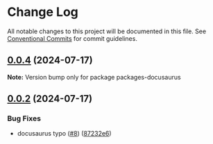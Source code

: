 # Change Log

All notable changes to this project will be documented in this file.
See [Conventional Commits](https://conventionalcommits.org) for commit guidelines.

## [0.0.4](https://github.com/bitrvmpd/monorepo-lerna-test/compare/packages-docusaurus@0.0.3...packages-docusaurus@0.0.4) (2024-07-17)

**Note:** Version bump only for package packages-docusaurus





## [0.0.2](https://github.com/bitrvmpd/monorepo-lerna-test/compare/packages-docusaurus@0.0.1...packages-docusaurus@0.0.2) (2024-07-17)

### Bug Fixes

- docusaurus typo ([#8](https://github.com/bitrvmpd/monorepo-lerna-test/issues/8)) ([87232e6](https://github.com/bitrvmpd/monorepo-lerna-test/commit/87232e617557b3566accfe54471180bcf5cacd9a))
